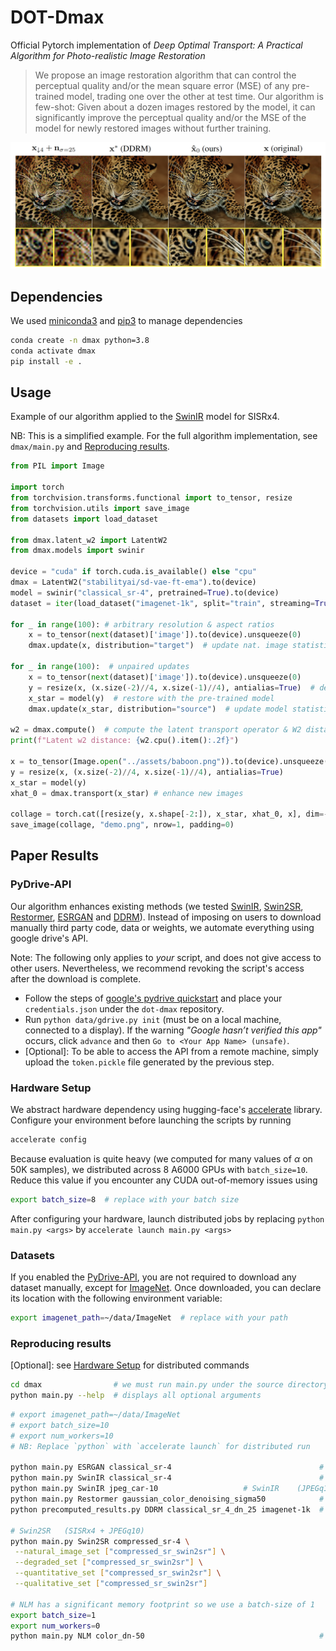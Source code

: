 

# DOT-Dmax

Official Pytorch implementation of _Deep Optimal Transport: A Practical Algorithm for Photo-realistic Image Restoration_

> We propose an image restoration algorithm that can control the perceptual quality and/or the mean square error (MSE) of any pre-trained model, trading one over the other at test time. Our algorithm is few-shot: Given about a dozen images restored by the model, it can significantly improve the perceptual quality and/or the MSE of the model for newly restored images without further training.

![Collage](assets/teaser.png)

## Dependencies
We used [miniconda3](https://docs.conda.io/en/latest/miniconda.html) and [pip3](https://pip.pypa.io/en/stable/) to manage dependencies
```bash
conda create -n dmax python=3.8
conda activate dmax
pip install -e .
```

## Usage
Example of our algorithm applied to the [SwinIR](https://github.com/JingyunLiang/SwinIR) model for SISRx4.

NB: This is a simplified example. For the full algorithm implementation, see `dmax/main.py` and [Reproducing results](#Reproducing-results).
```python
from PIL import Image

import torch
from torchvision.transforms.functional import to_tensor, resize
from torchvision.utils import save_image
from datasets import load_dataset

from dmax.latent_w2 import LatentW2
from dmax.models import swinir

device = "cuda" if torch.cuda.is_available() else "cpu"
dmax = LatentW2("stabilityai/sd-vae-ft-ema").to(device)
model = swinir("classical_sr-4", pretrained=True).to(device)
dataset = iter(load_dataset("imagenet-1k", split="train", streaming=True))

for _ in range(100): # arbitrary resolution & aspect ratios
    x = to_tensor(next(dataset)['image']).to(device).unsqueeze(0)
    dmax.update(x, distribution="target")  # update nat. image statistics

for _ in range(100):  # unpaired updates
    x = to_tensor(next(dataset)['image']).to(device).unsqueeze(0)
    y = resize(x, (x.size(-2)//4, x.size(-1)//4), antialias=True)  # degrade image
    x_star = model(y)  # restore with the pre-trained model
    dmax.update(x_star, distribution="source")  # update model statistics

w2 = dmax.compute()  # compute the latent transport operator & W2 distance
print(f"Latent w2 distance: {w2.cpu().item():.2f}")

x = to_tensor(Image.open("../assets/baboon.png")).to(device).unsqueeze(0) 
y = resize(x, (x.size(-2)//4, x.size(-1)//4), antialias=True)
x_star = model(y) 
xhat_0 = dmax.transport(x_star) # enhance new images

collage = torch.cat([resize(y, x.shape[-2:]), x_star, xhat_0, x], dim=-1).to(device)
save_image(collage, "demo.png", nrow=1, padding=0)
```
## Paper Results
### PyDrive-API
Our algorithm enhances existing methods (we tested [SwinIR](https://github.com/JingyunLiang/SwinIR), [Swin2SR](https://github.com/mv-lab/swin2sr), [Restormer](https://github.com/swz30/Restormer), [ESRGAN](https://github.com/xinntao/ESRGAN) and [DDRM](https://github.com/bahjat-kawar/ddrm)).
Instead of imposing on users to download manually third party code, data or weights, we automate everything using google drive's API.

Note: The following only applies to *your* script, and does not give access to other users.
Nevertheless, we recommend revoking the script's access after the download is complete.

- Follow the steps of [google's pydrive quickstart](https://developers.google.com/drive/api/v3/quickstart/python) and place your `credentials.json` under the `dot-dmax` repository.
- Run `python data/gdrive.py init` (must be on a local machine, connected to a display). If the warning _"Google hasn’t verified this app"_ occurs, click `advance` and then `Go to <Your App Name> (unsafe)`.
- \[Optional\]: To be able to access the API from a remote machine, simply upload the `token.pickle` file generated by the previous step.

### Hardware Setup
We abstract hardware dependency using hugging-face's [accelerate](https://huggingface.co/docs/accelerate/index) library.
Configure your environment before launching the scripts by running
```bash
accelerate config
```
Because evaluation is quite heavy (we computed for many values of $\alpha$ on 50K samples), we distributed across 8 A6000 GPUs with `batch_size=10`.
Reduce this value if you encounter any CUDA out-of-memory issues using
```bash
export batch_size=8  # replace with your batch size
```
After configuring your hardware, launch distributed jobs by replacing `python main.py <args>`  by `accelerate launch main.py <args>`

### Datasets
If you enabled the [PyDrive-API](#PyDrive-API), you are not required to download any dataset manually, except for [ImageNet](https://www.image-net.org/).
Once downloaded, you can declare its location with the following environment variable:
```bash
export imagenet_path=~/data/ImageNet  # replace with your path
```

### Reproducing results
\[Optional\]: see [Hardware Setup](#Hardware-Setup) for distributed commands
```bash
cd dmax                # we must run main.py under the source directory
python main.py --help  # displays all optional arguments
```
```bash
# export imagenet_path=~/data/ImageNet
# export batch_size=10
# export num_workers=10
# NB: Replace `python` with `accelerate launch` for distributed run

python main.py ESRGAN classical_sr-4                                 # ESRGAN    (SISRx4)
python main.py SwinIR classical_sr-4                                 # SwinIR    (SISRx4)
python main.py SwinIR jpeg_car-10                   # SwinIR    (JPEGq10)
python main.py Restormer gaussian_color_denoising_sigma50            # Restormer (AWGNs50)
python precomputed_results.py DDRM classical_sr_4_dn_25 imagenet-1k  # DDRM      (SISRx4 + AWGNs25)

# Swin2SR   (SISRx4 + JPEGq10)
python main.py Swin2SR compressed_sr-4 \
 --natural_image_set ["compressed_sr_swin2sr"] \
 --degraded_set ["compressed_sr_swin2sr"] \
 --quantitative_set ["compressed_sr_swin2sr"] \
 --qualitative_set ["compressed_sr_swin2sr"]

# NLM has a significant memory footprint so we use a batch-size of 1
export batch_size=1
export num_workers=0
python main.py NLM color_dn-50                                       # NLM       (AWGNs50)
```
